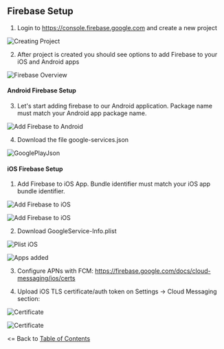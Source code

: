 ## Firebase Setup

1. Login to https://console.firebase.google.com and create a new project

![Creating Project](https://github.com/CrossGeeks/FirebasePushNotificationPlugin/blob/master/images/firebase-portal-create-project.png?raw=true)


2. After project is created you should see options to add Firebase to your iOS and Android apps

![Firebase Overview](https://github.com/CrossGeeks/FirebasePushNotificationPlugin/blob/master/images/firebase-overview.png?raw=true)

#### Android Firebase Setup

3. Let's start adding firebase to our Android application. Package name must match your Android app package name.

![Add Firebase to Android](https://github.com/CrossGeeks/FirebasePushNotificationPlugin/blob/master/images/firebase-portal-create-android-app.png?raw=true)

4. Download the file google-services.json

![GooglePlayJson](https://github.com/CrossGeeks/FirebasePushNotificationPlugin/blob/master/images/firebase-portal-android-json.png?raw=true)


#### iOS Firebase Setup

1. Add Firebase to iOS App. Bundle identifier must match your iOS app bundle identifier.

![Add Firebase to iOS](https://github.com/CrossGeeks/FirebasePushNotificationPlugin/blob/master/images/firebase-portal-add-ios-app.png?raw=true)

![Add Firebase to iOS](https://github.com/CrossGeeks/FirebasePushNotificationPlugin/blob/master/images/firebase-portal-create-ios-app.png?raw=true)

2. Download GoogleService-Info.plist

![Plist iOS](https://github.com/CrossGeeks/FirebasePushNotificationPlugin/blob/master/images/firebase-portal-ios-plist.png?raw=true)

![Apps added](https://github.com/CrossGeeks/FirebasePushNotificationPlugin/blob/master/images/firebase-portal-apps.png?raw=true)

3. Configure APNs with FCM: https://firebase.google.com/docs/cloud-messaging/ios/certs

4. Upload iOS TLS certificate/auth token on Settings -> Cloud Messaging section:

![Certificate](https://github.com/CrossGeeks/FirebasePushNotificationPlugin/blob/master/images/firebase-portal-ios-certificate-0.png?raw=true)

![Certificate](https://github.com/CrossGeeks/FirebasePushNotificationPlugin/blob/master/images/firebase-portal-ios-certificate.png?raw=true)

<= Back to [Table of Contents](../README.md)

